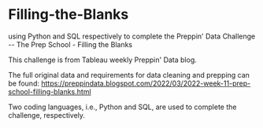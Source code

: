 # Filling-the-Blanks
using Python and SQL respectively to complete the Preppin' Data Challenge -- The Prep School - Filling the Blanks

This challenge is from Tableau weekly Preppin' Data blog.

The full original data and requirements for data cleaning and prepping can be found: https://preppindata.blogspot.com/2022/03/2022-week-11-prep-school-filling-blanks.html

Two coding languages, i.e., Python and SQL, are used to complete the challenge, respectively.
